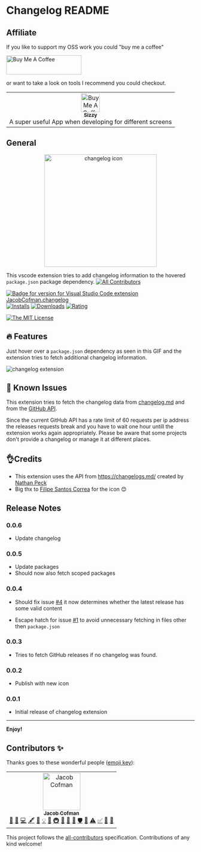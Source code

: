 # Changelog README

## Affiliate

If you like to support my OSS work you could "buy me a coffee"

<a href="https://www.buymeacoffee.com/jcofman" target="_blank"><img src="https://cdn.buymeacoffee.com/buttons/lato-yellow.png" alt="Buy Me A Coffee" width="201" height="51" ></a>

or want to take a look on tools I recommend you could checkout.
<table><tr><td align="center"><a href="https://a.paddle.com/v2/click/49831/106566?link=1947" target="_blank"><img src="https://img.stackshare.io/service/6882/687474703a2f2f692e696d6775722e636f6d2f446d6d4a56335a2e706e67.png" alt="Buy Me A Coffee" width="50" height="50" ><br /><sub><b>Sizzy</b></sub></a><br /> A super useful App when developing for different screens</a></td></tr></table>

## General

<p align="center">
    <img alt="changelog icon" src="https://user-images.githubusercontent.com/2118956/56217994-79ebbf80-6064-11e9-9b82-162b4d0dfa0b.png" width="300" />
</p>


This vscode extension tries to add changelog information to the hovered `package.json` package dependency.
[![All Contributors](https://img.shields.io/badge/all_contributors-1-orange.svg?style=flat-square)](#contributors)

[![Badge for version for Visual Studio Code extension JacobCofman.changelog](https://vsmarketplacebadge.apphb.com/version/JacobCofman.changelog.svg)](https://marketplace.visualstudio.com/items?itemName=JacobCofman.changelog)
[![Installs](https://vsmarketplacebadge.apphb.com/installs/JacobCofman.changelog.svg)](https://marketplace.visualstudio.com/items?itemName=JacobCofman.changelog)
[![Downloads](https://vsmarketplacebadge.apphb.com/downloads/JacobCofman.changelog.svg)](https://marketplace.visualstudio.com/items?itemName=JacobCofman.changelog)
[![Rating](https://vsmarketplacebadge.apphb.com/rating/JacobCofman.changelog.svg)](https://marketplace.visualstudio.com/items?itemName=JacobCofman.changelog)

[![The MIT License](https://img.shields.io/badge/license-MIT-orange.svg?color=blue&style=flat-square)](http://opensource.org/licenses/MIT)

## 🔥 Features

Just hover over a `package.json` dependency as seen in this GIF and the extension tries to fetch additional changelog information.

![changelog extension](images/changelog-feature.gif)

## 👀 Known Issues

This extension tries to fetch the changelog data from [changelog.md](https://changelogs.md/) and from the [GitHub API](https://developer.github.com/v3).

Since the current GitHub API has a rate limit of 60 requests per ip address the releases requests break and you have to wait one hour untill the extension works again appropriately. Please be aware that some projects don't provide a changelog or manage it at different places.

## 👌Credits

- This extension uses the API from https://changelogs.md/ created by [Nathan Peck](https://github.com/nathanpeck)
- Big thx to [Filipe Santos Correa](https://github.com/Safi1012) for the icon 😊

## Release Notes

### 0.0.6

- Update changelog

### 0.0.5

- Update packages
- Should now also fetch scoped packages

### 0.0.4

- Should fix issue [#4](https://github.com/JCofman/Changelog/issues/4) it now determines whether the latest release has some valid content

- Escape hatch for issue [#1](https://github.com/JCofman/Changelog/issues/1) to avoid unnecessary fetching in files other then `package.json`

### 0.0.3

- Tries to fetch GitHub releases if no changelog was found.

### 0.0.2

- Publish with new icon

### 0.0.1

- Initial release of changelog extension

---

**Enjoy!**

## Contributors ✨

Thanks goes to these wonderful people ([emoji key](https://allcontributors.org/docs/en/emoji-key)):

<!-- ALL-CONTRIBUTORS-LIST:START - Do not remove or modify this section -->
<!-- prettier-ignore -->
<table>
  <tr>
    <td align="center"><a href="https://jcofman.de"><img src="https://avatars2.githubusercontent.com/u/2118956?v=4" width="100px;" alt="Jacob Cofman"/><br /><sub><b>Jacob Cofman</b></sub></a><br /><a href="#design-JCofman" title="Design">🎨</a> <a href="https://github.com/JCofman/Changelog/issues?q=author%3AJCofman" title="Bug reports">🐛</a> <a href="https://github.com/JCofman/Changelog/commits?author=JCofman" title="Code">💻</a> <a href="#content-JCofman" title="Content">🖋</a> <a href="https://github.com/JCofman/Changelog/commits?author=JCofman" title="Documentation">📖</a> <a href="#example-JCofman" title="Examples">💡</a> <a href="#ideas-JCofman" title="Ideas, Planning, & Feedback">🤔</a> <a href="#infra-JCofman" title="Infrastructure (Hosting, Build-Tools, etc)">🚇</a> <a href="#plugin-JCofman" title="Plugin/utility libraries">🔌</a> <a href="#projectManagement-JCofman" title="Project Management">📆</a> <a href="#review-JCofman" title="Reviewed Pull Requests">👀</a> <a href="#security-JCofman" title="Security">🛡️</a> <a href="#tool-JCofman" title="Tools">🔧</a> <a href="https://github.com/JCofman/Changelog/commits?author=JCofman" title="Tests">⚠️</a> <a href="#tutorial-JCofman" title="Tutorials">✅</a> <a href="#talk-JCofman" title="Talks">📢</a> <a href="#userTesting-JCofman" title="User Testing">📓</a></td>
  </tr>
</table>

<!-- ALL-CONTRIBUTORS-LIST:END -->

This project follows the [all-contributors](https://github.com/all-contributors/all-contributors) specification. Contributions of any kind welcome!
